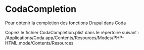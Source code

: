 # CodaCompletion

Pour obtenir la completion des fonctions Drupal dans Coda

Copiez le fichier CodaCompletion.plist dans le répertoire suivant : /Applications/Coda.app/Contents/Resources/Modes/PHP-HTML.mode/Contents/Resources
